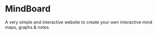 # MindBoard
A very simple and interactive website to create your own interactive mind maps, graphs &amp; notes.
